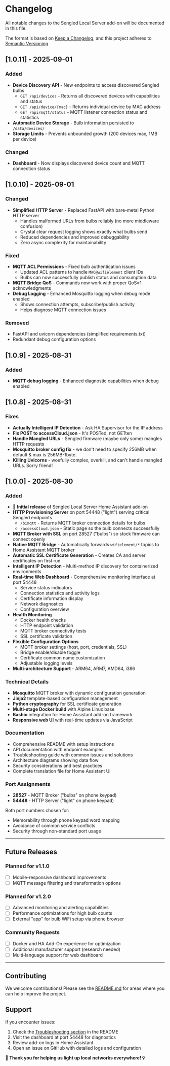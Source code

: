 # Changelog

All notable changes to the Sengled Local Server add-on will be documented in this file.

The format is based on [Keep a Changelog](https://keepachangelog.com/en/1.0.0/),
and this project adheres to [Semantic Versioning](https://semver.org/spec/v2.0.0.html).

## [1.0.11] - 2025-09-01

### Added
- **Device Discovery API** - New endpoints to access discovered Sengled bulbs
  - `GET /api/devices` - Returns all discovered devices with capabilities and status
  - `GET /api/device/{mac}` - Returns individual device by MAC address
  - `GET /api/mqtt/status` - MQTT listener connection status and statistics
- **Automatic Device Storage** - Bulb information persisted to `/data/devices/` 
- **Storage Limits** - Prevents unbounded growth (200 devices max, 1MB per device)

### Changed
- **Dashboard** - Now displays discovered device count and MQTT connection status

## [1.0.10] - 2025-09-01

### Changed
- **Simplified HTTP Server** - Replaced FastAPI with bare-metal Python HTTP server
  - Handles malformed URLs from bulbs reliably (no more middleware confusion)
  - Crystal clear request logging shows exactly what bulbs send
  - Reduced dependencies and improved debuggability
  - Zero async complexity for maintainability

### Fixed
- **MQTT ACL Permissions** - Fixed bulb authentication issues
  - Updated ACL patterns to handle `MAC@wifielement` client IDs
  - Bulbs can now successfully publish status and consumption data
- **MQTT Bridge QoS** - Commands now work with proper QoS=1 acknowledgments
- **Debug Logging** - Enhanced Mosquitto logging when debug mode enabled
  - Shows connection attempts, subscribe/publish activity
  - Helps diagnose MQTT connection issues

### Removed
- FastAPI and uvicorn dependencies (simplified requirements.txt)
- Redundant debug configuration options

## [1.0.9] - 2025-08-31

### Added
- **MQTT debug logging** - Enhanced diagnostic capabilities when debug enabled

## [1.0.8] - 2025-08-31

### Fixes
- **Actually Intelligent IP Detection** - Ask HA Supervisor for the IP address
- **Fix POST to accessCloud.json** - It's POSTed, not GETten
- **Handle Mangled URLs** - Sengled firmware (maybe only some) mangles HTTP requests
- **Mosquitto broker config fix** - we don't need to specify 256MB when default & max is 256MB-1byte.
- **Killing Uvicorns** - woefully complex, overkill, and can't handle mangled URLs. Sorry friend!

## [1.0.0] - 2025-08-30

### Added
- 🚀 **Initial release** of Sengled Local Server Home Assistant add-on
- **HTTP Provisioning Server** on port 54448 ("light") serving critical Sengled endpoints
  - `/bimqtt` - Returns MQTT broker connection details for bulbs
  - `/accessCloud.json` - Static page so the bulb connects successfully
- **MQTT Broker with SSL** on port 28527 ("bulbs") so stock firmware can connect openly
- **Native MQTT Bridge** - Automatically forwards `wifielement/*` topics to Home Assistant MQTT broker
- **Automatic SSL Certificate Generation** - Creates CA and server certificates on first run
- **Intelligent IP Detection** - Multi-method IP discovery for containerized environments
- **Real-time Web Dashboard** - Comprehensive monitoring interface at port 54448
  - Service status indicators
  - Connection statistics and activity logs
  - Certificate information display
  - Network diagnostics
  - Configuration overview
- **Health Monitoring**
  - Docker health checks
  - HTTP endpoint validation
  - MQTT broker connectivity tests
  - SSL certificate validation
- **Flexible Configuration Options**
  - MQTT broker settings (host, port, credentials, SSL)
  - Bridge enable/disable toggle
  - Certificate common name customization
  - Adjustable logging levels
- **Multi-architecture Support** - ARM64, ARM7, AMD64, i386
  
### Technical Details
- **Mosquitto** MQTT broker with dynamic configuration generation
- **Jinja2** template-based configuration management
- **Python cryptography** for SSL certificate generation
- **Multi-stage Docker build** with Alpine Linux base
- **Bashio** integration for Home Assistant add-on framework
- **Responsive web UI** with real-time updates via JavaScript

### Documentation
- Comprehensive README with setup instructions
- API documentation with endpoint examples
- Troubleshooting guide with common issues and solutions
- Architecture diagrams showing data flow
- Security considerations and best practices
- Complete translation file for Home Assistant UI

### Port Assignments
- **28527** - MQTT Broker ("bulbs" on phone keypad) 
- **54448** - HTTP Server ("light" on phone keypad)

Both port numbers chosen for:
- Memorability through phone keypad word mapping
- Avoidance of common service conflicts
- Security through non-standard port usage

---

## Future Releases

### Planned for v1.1.0
- [ ] Mobile-responsive dashboard improvements
- [ ] MQTT message filtering and transformation options

### Planned for v1.2.0
- [ ] Advanced monitoring and alerting capabilities
- [ ] Performance optimizations for high bulb counts
- [ ] External "app" for bulb WiFi setup via phone browser

### Community Requests
- [ ] Docker and HA Add-On experience for optimization
- [ ] Additional manufacturer support (research needed)
- [ ] Multi-language support for web dashboard

---

## Contributing

We welcome contributions! Please see the [README.md](README.md) for areas where you can help improve the project.

## Support

If you encounter issues:

1. Check the [Troubleshooting section](README.md#troubleshooting) in the README
2. Visit the dashboard at port 54448 for diagnostics
3. Review add-on logs in Home Assistant
4. Open an issue on GitHub with detailed logs and configuration

**🔦 Thank you for helping us light up local networks everywhere! 💡**